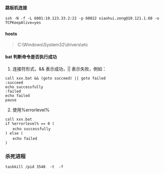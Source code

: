 #### 跳板机连接
```shell script
ssh -N -f -L 6001:10.123.33.2:22 -p 60022 xiaohui.zeng@10.121.1.60 -o TCPKeepAlive=yes
```
#### hosts
> C:\Windows\System32\drivers\etc

#### bat 判断命令是否执行成功
1. 连接符形式，&& 表示成功，|| 表示失败，例如：
```shell script
call xxx.bat && (goto succeed) || goto failed
:succeed
echo successfully
:failed
echo failed
pause
```
2. 使用%errorlevel%
```shell script
call xxx.bat
if %errorlevel% == 0 (
　　echo successfully
) else (
　　echo failed
)
```

### 杀死进程
```shell script
taskkill /pid 3548  -t  -f
```